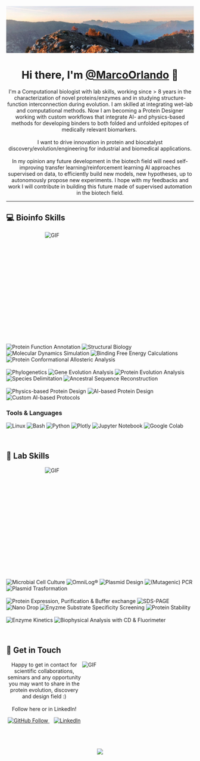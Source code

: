 <img src="https://raw.githubusercontent.com/biochorl/biochorl/main/Background/Background.jpg" alt="Hello world">

<h1 align='center'>
  Hi there, I'm <a href="https://github.com/biochorl/" target="_blank">@MarcoOrlando</a> 👋
</h1>

<p align="center">
  I'm a Computational biologist with lab skills, working since > 8 years in the characterization of novel proteins/enzymes and in studying structure-function interconnection during evolution. I am skilled at integrating wet-lab and computational methods. Now I am becoming a Protein Designer working with custom workflows that integrate AI- and physics-based methods for developing binders to both folded and unfolded epitopes of medically relevant biomarkers. 
  <br><br>
  I want to drive innovation in protein and biocatalyst discovery/evolution/engineering for industrial and biomedical applications.
  <br><br>
  In my opinion any future development in the biotech field will need self-improving transfer learning/reinforcement learning AI approaches supervised on data, to efficiently build new models, new hypotheses, up to autonomously propose new experiments. I hope with my feedbacks and work I will contribute in building this future made of supervised automation in the biotech field.
</p>

---

## 💻 Bioinfo Skills 
<img align="right" alt="GIF" src="https://media0.giphy.com/media/v1.Y2lkPTc5MGI3NjExazJnOHZ5dzJhbTFuOHo4aGZoeHBubjJ5OXVlcTd1Zzk1OWk3dmh3ayZlcD12MV9pbnRlcm5hb19naWZfYnlfaWQmY3Q9Zw/3o6Mb9rUQ5v4ZnBbzO/giphy.gif" width="400" height="300" />

<p align="left">
  <img alt="Protein Function Annotation" src="https://img.shields.io/badge/Protein%20Function%20Annotation-0056B3?style=for-the-badge">
  <img alt="Structural Biology" src="https://img.shields.io/badge/Structural%20Biology-0056B3?style=for-the-badge">
  <img alt="Molecular Dynamics Simulation" src="https://img.shields.io/badge/Molecular%20Dynamics%20Simulation-0056B3?style=for-the-badge">
  <img alt="Binding Free Energy Calculations" src="https://img.shields.io/badge/Binding%20Free%20Energy%20Calculations-0056B3?style=for-the-badge">
  <img alt="Protein Conformational Allosteric Analysis" src="https://img.shields.io/badge/Protein%20Conformational%20Allosteric%20analysis-0056B3?style=for-the-badge">
  <br><br>
  <img alt="Phylogenetics" src="https://img.shields.io/badge/Phylogenetics-0056B3?style=for-the-badge">
  <img alt="Gene Evolution Analysis" src="https://img.shields.io/badge/Gene%20Evolution%20Analysis-0056B3?style=for-the-badge">
  <img alt="Protein Evolution Analysis" src="https://img.shields.io/badge/Protein%20Evolution%20Analysis-0056B3?style=for-the-badge">
  <img alt="Species Delimitation" src="https://img.shields.io/badge/Species%20Delimitation-0056B3?style=for-the-badge">
  <img alt="Ancestral Sequence Reconstruction" src="https://img.shields.io/badge/Ancestral%20Sequence%20Recontruction-0056B3?style=for-the-badge">
  <br><br>
  <img alt="Physics-based Protein Design" src="https://img.shields.io/badge/Physics--based%20Protein%20Design-0056B3?style=for-the-badge">
  <img alt="AI-based Protein Design" src="https://img.shields.io/badge/AI--based%20Protein%20Design-0056B3?style=for-the-badge">
  <img alt="Custom AI-based Protocols" src="https://img.shields.io/badge/Custom%20AI--based%20Protocols-0056B3?style=for-the-badge">
</p>

###  Tools & Languages
<p align="left">
  <img alt="Linux" src="https://img.shields.io/badge/Linux-FCC624?logo=Linux&logoColor=black&style=for-the-badge">
  <img alt="Bash" src="https://img.shields.io/badge/Bash-4EAA25?logo=gnubash&logoColor=white&style=for-the-badge">
  <img alt="Python" src="https://img.shields.io/badge/Python-3776AB?logo=python&logoColor=yellow&style=for-the-badge">
  <img alt="Plotly" src="https://img.shields.io/badge/Plotly-11557C?logo=matplotlib&logoColor=white&style=for-the-badge">
  <img alt="Jupyter Notebook" src="https://img.shields.io/badge/Jupyter%20Notebook-F37626?logo=jupyter&logoColor=white&style=for-the-badge">
  <img alt="Google Colab" src="https://img.shields.io/badge/Google%20Colab-F9AB00?logo=googlecolab&logoColor=white&style=for-the-badge">
</p>

<br style="clear: both;">

## 🧪 Lab Skills 
<img align="right" alt="GIF" src="https://media3.giphy.com/media/v1.Y2lkPTc5MGI3NjExNTBvbG5kcDk2bTFrdnl6bGc1eWF3cnM3cnZzNXNsODU5d2FqM3dndyZlcD12MV9pbnRlcm5hbF9naWZfYnlfaWQmY3Q9Zw/11Vyqk4kqTOG76/giphy.gif" width="400" height="300" />

<p align="left">
  <img alt="Microbial Cell Culture" src="https://img.shields.io/badge/Microbial%20Cell%20Culture-28A745?style=for-the-badge">
  <img alt="OmniLog®" src="https://img.shields.io/badge/OmniLog®-28A745?style=for-the-badge">
  <img alt="Plasmid Design" src="https://img.shields.io/badge/Plasmid%20Design-28A745?style=for-the-badge">
  <img alt="(Mutagenic) PCR" src="https://img.shields.io/badge/(Mutagenic)%20PCR-28A745?style=for-the-badge">
  <img alt="Plasmid Trasformation" src="https://img.shields.io/badge/Plasmid%20Trasformation%20-28A745?style=for-the-badge">
  <br><br>
  <img alt="Protein Expression, Purification & Buffer exchange" src="https://img.shields.io/badge/Protein%20Expression,%20Purification%20&%20Buffer%20exchange-28A745?style=for-the-badge">
  <img alt="SDS-PAGE" src="https://img.shields.io/badge/SDS--PAGE-28A745?style=for-the-badge">
  <img alt="Nano Drop" src="https://img.shields.io/badge/Nano%20Drop-28A745?style=for-the-badge">
  <img alt="Enyzme Substrate Specificity Screening" src="https://img.shields.io/badge/Enyzme%20Substrate%20Specificity%20Screening-28A745?style=for-the-badge">
  <img alt="Protein Stability" src="https://img.shields.io/badge/Protein%20Stability-28A745?style=for-the-badge">
  <br><br>
  <img alt="Enzyme Kinetics" src="https://img.shields.io/badge/Enzyme%20Kinetics%20-28A745?style=for-the-badge">
  <img alt="Biophysical Analysis with CD & Fluorimeter" src="https://img.shields.io/badge/Biophysical%20Analysis%20with%20CD%20&%20Fluorimeter-28A745?style=for-the-badge">
</p>

<br style="clear: both;">

## 👋 Get in Touch
<img align="right" alt="GIF" src="https://media4.giphy.com/media/v1.Y2lkPTc5MGI3NjExd3czbzVhamE5YWM0MDI1cGtoZGE5Nnc0aW8zYjhsdW0yOGFpenZ2NyZlcD12MV9pbnRlcm5hbF9naWZfYnlfaWQmY3Q9Zw/3o7TKLC8zBUd7eEteE/giphy.gif" width="300" height="220" />

<p align="center">
  Happy to get in contact for scientific collaborations, seminars and any opportunity you may want to share in the protein evolution, discovery and design field :)
  <br><br>
  Follow here or in LinkedIn!
</p>

<p align="center">
  <a href="https://github.com/biochorl" target="_blank">
    <img src="https://img.shields.io/github/followers/biochorl?label=follow&style=social" alt="GitHub Follow" />
  </a>
  &nbsp;&nbsp;
  <a href="https://www.linkedin.com/in/marco-orlando-bioch91" target="blank">
    <img src="https://raw.githubusercontent.com/rahuldkjain/github-profile-readme-generator/master/src/images/icons/Social/linked-in-alt.svg" alt="LinkedIn" height="30" width="40" />
  </a>
</p>

<br style="clear: both;">

<p align="center">
  <img src="https://capsule-render.vercel.app/api?type=waving&height=100&color=gradient&section=footer"/>
</p>
